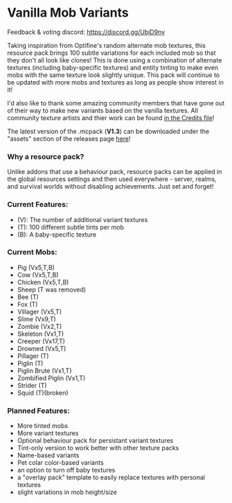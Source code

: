 # Vanilla Mob Variants
Feedback & voting discord: https://discord.gg/UbjD9ny

Taking inspiration from Optifine's random alternate mob textures, this resource pack brings 100 subtle variations for each included mob so that they don't all look like clones! This is done using a combination of alternate textures (including baby-specific textures) and entity tinting to make even mobs with the same texture look slightly unique. This pack will continue to be updated with more mobs and textures as long as people show interest in it!

I'd also like to thank some amazing community members that have gone out of their way to make new variants based on the vanilla textures. All community texture artists and thier work can be found [in the Credits file](Credits.md)!

The latest version of the .mcpack (**V1.3**) can be downloaded under the "assets" section of the releases page [here](https://github.com/xanthousm/Vanilla-Mob-Variants/releases/latest)!

### Why a resource pack?
Unlike addons that use a behaviour pack, resource packs can be applied in the global resources settings and then used everywhere - server, realms, and survival worlds without disabling achievements. Just set and forget!
### Current Features: 
- (V): The number of additional variant textures
- (T): 100 different subtle tints per mob
- (B): A baby-specific texture
### Current Mobs:
- Pig (Vx5,T,B)
- Cow (Vx5,T,B)
- Chicken (Vx5,T,B)
- Sheep (T was removed)
- Bee (T)
- Fox (T)
- Villager (Vx5,T)
- Slime (Vx9,T)
- Zombie (Vx2,T)
- Skeleton (Vx1,T)
- Creeper (Vx17,T)
- Drowned (Vx5,T)
- Pillager (T)
- Piglin (T)
- Piglin Brute (Vx1,T)
- Zombified Piglin (Vx1,T)
- Strider (T)
- Squid (T)(broken)
### Planned Features: 
- More tinted mobs
- More variant textures
- Optional behaviour pack for persistant variant textures
- Tint-only version to work better with other texture packs
- Name-based variants
- Pet colar color-based variants
- an option to turn off baby textures
- a "overlay pack" template to easily replace textures with personal textures
- slight variations in mob height/size
